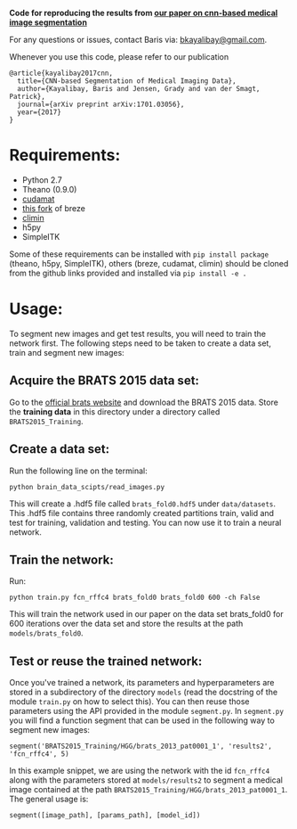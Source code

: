 **Code for reproducing the results from [our paper on cnn-based medical image segmentation](https://arxiv.org/abs/1701.03056)**

For any questions or issues, contact Baris via: bkayalibay@gmail.com.

Whenever you use this code, please refer to our publication
```
@article{kayalibay2017cnn,
  title={CNN-based Segmentation of Medical Imaging Data},
  author={Kayalibay, Baris and Jensen, Grady and van der Smagt, Patrick},
  journal={arXiv preprint arXiv:1701.03056},
  year={2017}
}
```

# Requirements:

+ Python 2.7
+ Theano (0.9.0)
+ [cudamat](https://github.com/cudamat/cudamat)
+ [this fork](https://github.com/bkayalibay/breze) of breze
+ [climin](https://github.com/BRML/climin)
+ h5py
+ SimpleITK

Some of these requirements can be installed with ``pip install package`` (theano, h5py, SimpleITK), 
others (breze, cudamat, climin) should be cloned from the github links provided 
and installed via ``pip install -e .``

# Usage:

To segment new images and get test results, you will need to train the network first. 
The following steps need to be taken to create a data set, train and segment new images:

## Acquire the BRATS 2015 data set:

Go to the [official brats website](http://braintumorsegmentation.org/) and download the 
BRATS 2015 data. Store the **training data** in this directory under a directory called ``BRATS2015_Training``.

## Create a data set:

Run the following line on the terminal:

``python brain_data_scipts/read_images.py``

This will create a .hdf5 file called ``brats_fold0.hdf5`` under ``data/datasets``.
This .hdf5 file contains three randomly created partitions train, valid and test
for training, validation and testing. You can now use it to train a neural network.

## Train the network:

Run:

``python train.py fcn_rffc4 brats_fold0 brats_fold0 600 -ch False``

This will train the network used in our paper on the data set brats_fold0 for
600 iterations over the data set and store the results at the path 
``models/brats_fold0``.

## Test or reuse the trained network:

Once you've trained a network, its parameters and hyperparameters are stored in
a subdirectory of the directory ``models`` (read the docstring of the module 
``train.py`` on how to select this). You can then reuse those parameters using 
the API provided in the module ``segment.py``. In ``segment.py`` you will find 
a function segment that can be used in the following way to segment new images:

``segment('BRATS2015_Training/HGG/brats_2013_pat0001_1', 'results2', 'fcn_rffc4', 5)``

In this example snippet, we are using the network with the id ``fcn_rffc4`` along 
with the parameters stored at ``models/results2`` to segment a medical image 
contained at the path ``BRATS2015_Training/HGG/brats_2013_pat0001_1``.
The general usage is:

``segment([image_path], [params_path], [model_id])``
